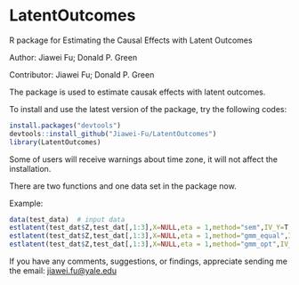 # LatentOutcomes
R package for Estimating the Causal Effects with Latent Outcomes

Author: Jiawei Fu; Donald P. Green

Contributor: Jiawei Fu; Donald P. Green

The package is used to estimate causak effects with latent outcomes.

To install and use the latest version of the package, try the following codes:
```r
install.packages("devtools")
devtools::install_github("Jiawei-Fu/LatentOutcomes")
library(LatentOutcomes)
```
Some of users will receive warnings about time zone, it will not affect the installation.

There are two functions and one data set in the package now.

Example:
```r
data(test_data)  # input data
estlatent(test_dat$Z,test_dat[,1:3],X=NULL,eta = 1,method="sem",IV_Y=T,tau=T)   # use SEM estimation
estlatent(test_dat$Z,test_dat[,1:3],X=NULL,eta = 1,method="gmm_equal",IV_Y=T,tau=T) use equally weighted index estimation
estlatent(test_dat$Z,test_dat[,1:3],X=NULL,eta = 1,method="gmm_opt",IV_Y=T,tau=T) # use optimally weighted index estimation
```

If you have any comments, suggestions, or findings, appreciate sending me the email: jiawei.fu@yale.edu

